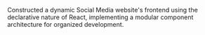  Constructed a dynamic Social Media website's frontend using the declarative nature of React, implementing a modular component architecture for organized development.
 
